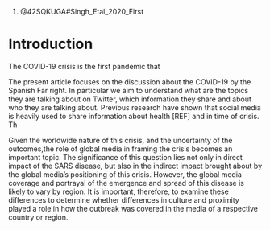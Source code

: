 1. @42SQKUGA#Singh_Etal_2020_First
#

# Introduction

The COVID-19 crisis is the first pandemic that




The present article focuses on the discussion about the COVID-19 by the Spanish Far right.
In particular we aim to understand what are the topics they are talking about on Twitter, which information they share and about who they are talking about.
Previous research have shown that social media is heavily used to share information about health [REF] and in time of crisis.
Th

Given the worldwide nature of this crisis, and the uncertainty of the outcomes,the role of global media in framing the crisis
becomes an important topic. The significance of this question lies not only in direct
impact of the SARS disease, but also in the indirect impact brought about by the
global media’s positioning of this crisis. However, the global media coverage and
portrayal of the emergence and spread of this disease is likely to vary by region. It is
important, therefore, to examine these differences to determine whether differences
in culture and proximity played a role in how the outbreak was covered in the media
of a respective country or region.
